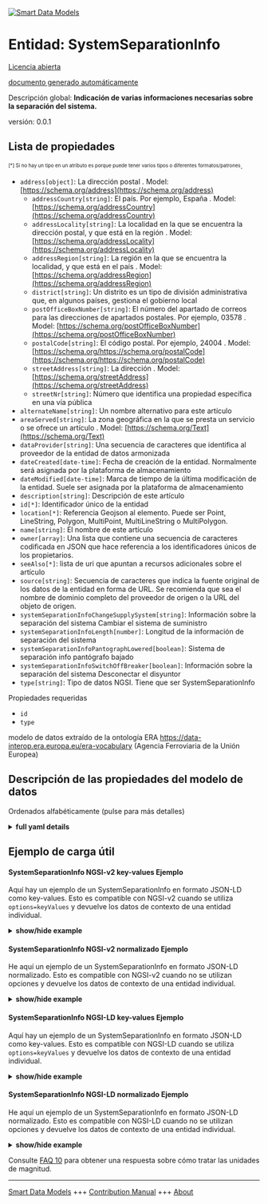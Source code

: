 <!-- 10-Header -->  
[![Smart Data Models](https://smartdatamodels.org/wp-content/uploads/2022/01/SmartDataModels_logo.png "Logo")](https://smartdatamodels.org)  
Entidad: SystemSeparationInfo  
=============================<!-- /10-Header -->  
<!-- 15-License -->  
[Licencia abierta](https://github.com/smart-data-models//dataModel.ERA/blob/master/SystemSeparationInfo/LICENSE.md)  
[documento generado automáticamente](https://docs.google.com/presentation/d/e/2PACX-1vTs-Ng5dIAwkg91oTTUdt8ua7woBXhPnwavZ0FxgR8BsAI_Ek3C5q97Nd94HS8KhP-r_quD4H0fgyt3/pub?start=false&loop=false&delayms=3000#slide=id.gb715ace035_0_60)  
<!-- /15-License -->  
<!-- 20-Description -->  
Descripción global: **Indicación de varias informaciones necesarias sobre la separación del sistema.**  
versión: 0.0.1  
<!-- /20-Description -->  
<!-- 30-PropertiesList -->  

## Lista de propiedades  

<sup><sub>[*] Si no hay un tipo en un atributo es porque puede tener varios tipos o diferentes formatos/patrones</sub></sup>.  
- `address[object]`: La dirección postal  . Model: [https://schema.org/address](https://schema.org/address)	- `addressCountry[string]`: El país. Por ejemplo, España  . Model: [https://schema.org/addressCountry](https://schema.org/addressCountry)  
	- `addressLocality[string]`: La localidad en la que se encuentra la dirección postal, y que está en la región  . Model: [https://schema.org/addressLocality](https://schema.org/addressLocality)  
	- `addressRegion[string]`: La región en la que se encuentra la localidad, y que está en el país  . Model: [https://schema.org/addressRegion](https://schema.org/addressRegion)  
	- `district[string]`: Un distrito es un tipo de división administrativa que, en algunos países, gestiona el gobierno local    
	- `postOfficeBoxNumber[string]`: El número del apartado de correos para las direcciones de apartados postales. Por ejemplo, 03578  . Model: [https://schema.org/postOfficeBoxNumber](https://schema.org/postOfficeBoxNumber)  
	- `postalCode[string]`: El código postal. Por ejemplo, 24004  . Model: [https://schema.org/https://schema.org/postalCode](https://schema.org/https://schema.org/postalCode)  
	- `streetAddress[string]`: La dirección  . Model: [https://schema.org/streetAddress](https://schema.org/streetAddress)  
	- `streetNr[string]`: Número que identifica una propiedad específica en una vía pública    
- `alternateName[string]`: Un nombre alternativo para este artículo  - `areaServed[string]`: La zona geográfica en la que se presta un servicio o se ofrece un artículo  . Model: [https://schema.org/Text](https://schema.org/Text)- `dataProvider[string]`: Una secuencia de caracteres que identifica al proveedor de la entidad de datos armonizada  - `dateCreated[date-time]`: Fecha de creación de la entidad. Normalmente será asignada por la plataforma de almacenamiento  - `dateModified[date-time]`: Marca de tiempo de la última modificación de la entidad. Suele ser asignada por la plataforma de almacenamiento  - `description[string]`: Descripción de este artículo  - `id[*]`: Identificador único de la entidad  - `location[*]`: Referencia Geojson al elemento. Puede ser Point, LineString, Polygon, MultiPoint, MultiLineString o MultiPolygon.  - `name[string]`: El nombre de este artículo  - `owner[array]`: Una lista que contiene una secuencia de caracteres codificada en JSON que hace referencia a los identificadores únicos de los propietarios.  - `seeAlso[*]`: lista de uri que apuntan a recursos adicionales sobre el artículo  - `source[string]`: Secuencia de caracteres que indica la fuente original de los datos de la entidad en forma de URL. Se recomienda que sea el nombre de dominio completo del proveedor de origen o la URL del objeto de origen.  - `systemSeparationInfoChangeSupplySystem[string]`: Información sobre la separación del sistema Cambiar el sistema de suministro  - `systemSeparationInfoLength[number]`: Longitud de la información de separación del sistema  - `systemSeparationInfoPantographLowered[boolean]`: Sistema de separación info pantógrafo bajado  - `systemSeparationInfoSwitchOffBreaker[boolean]`: Información sobre la separación del sistema Desconectar el disyuntor  - `type[string]`: Tipo de datos NGSI. Tiene que ser SystemSeparationInfo  <!-- /30-PropertiesList -->  
<!-- 35-RequiredProperties -->  
Propiedades requeridas  
- `id`  - `type`  <!-- /35-RequiredProperties -->  
<!-- 40-RequiredProperties -->  
modelo de datos extraído de la ontología ERA https://data-interop.era.europa.eu/era-vocabulary (Agencia Ferroviaria de la Unión Europea)  
<!-- /40-RequiredProperties -->  
<!-- 50-DataModelHeader -->  
## Descripción de las propiedades del modelo de datos  
Ordenados alfabéticamente (pulse para más detalles)  
<!-- /50-DataModelHeader -->  
<!-- 60-ModelYaml -->  
<details><summary><strong>full yaml details</strong></summary>    
```yaml  
SystemSeparationInfo:    
  description: Indication of required several information on system separation.    
  properties:    
    address:    
      description: The mailing address    
      properties:    
        addressCountry:    
          description: 'The country. For example, Spain'    
          type: string    
          x-ngsi:    
            model: https://schema.org/addressCountry    
            type: Property    
        addressLocality:    
          description: 'The locality in which the street address is, and which is in the region'    
          type: string    
          x-ngsi:    
            model: https://schema.org/addressLocality    
            type: Property    
        addressRegion:    
          description: 'The region in which the locality is, and which is in the country'    
          type: string    
          x-ngsi:    
            model: https://schema.org/addressRegion    
            type: Property    
        district:    
          description: 'A district is a type of administrative division that, in some countries, is managed by the local government'    
          type: string    
          x-ngsi:    
            type: Property    
        postOfficeBoxNumber:    
          description: 'The post office box number for PO box addresses. For example, 03578'    
          type: string    
          x-ngsi:    
            model: https://schema.org/postOfficeBoxNumber    
            type: Property    
        postalCode:    
          description: 'The postal code. For example, 24004'    
          type: string    
          x-ngsi:    
            model: https://schema.org/https://schema.org/postalCode    
            type: Property    
        streetAddress:    
          description: The street address    
          type: string    
          x-ngsi:    
            model: https://schema.org/streetAddress    
            type: Property    
        streetNr:    
          description: Number identifying a specific property on a public street    
          type: string    
          x-ngsi:    
            type: Property    
      type: object    
      x-ngsi:    
        model: https://schema.org/address    
        type: Property    
    alternateName:    
      description: An alternative name for this item    
      type: string    
      x-ngsi:    
        type: Property    
    areaServed:    
      description: The geographic area where a service or offered item is provided    
      type: string    
      x-ngsi:    
        model: https://schema.org/Text    
        type: Property    
    dataProvider:    
      description: A sequence of characters identifying the provider of the harmonised data entity    
      type: string    
      x-ngsi:    
        type: Property    
    dateCreated:    
      description: Entity creation timestamp. This will usually be allocated by the storage platform    
      format: date-time    
      type: string    
      x-ngsi:    
        type: Property    
    dateModified:    
      description: Timestamp of the last modification of the entity. This will usually be allocated by the storage platform    
      format: date-time    
      type: string    
      x-ngsi:    
        type: Property    
    description:    
      description: A description of this item    
      type: string    
      x-ngsi:    
        type: Property    
    id:    
      anyOf:    
        - description: Identifier format of any NGSI entity    
          maxLength: 256    
          minLength: 1    
          pattern: ^[\w\-\.\{\}\$\+\*\[\]`|~^@!,:\\]+$    
          type: string    
          x-ngsi:    
            type: Property    
        - description: Identifier format of any NGSI entity    
          format: uri    
          type: string    
          x-ngsi:    
            type: Property    
      description: Unique identifier of the entity    
      x-ngsi:    
        type: Property    
    location:    
      description: 'Geojson reference to the item. It can be Point, LineString, Polygon, MultiPoint, MultiLineString or MultiPolygon'    
      oneOf:    
        - description: Geojson reference to the item. Point    
          properties:    
            bbox:    
              items:    
                type: number    
              minItems: 4    
              type: array    
            coordinates:    
              items:    
                type: number    
              minItems: 2    
              type: array    
            type:    
              enum:    
                - Point    
              type: string    
          required:    
            - type    
            - coordinates    
          title: GeoJSON Point    
          type: object    
          x-ngsi:    
            type: GeoProperty    
        - description: Geojson reference to the item. LineString    
          properties:    
            bbox:    
              items:    
                type: number    
              minItems: 4    
              type: array    
            coordinates:    
              items:    
                items:    
                  type: number    
                minItems: 2    
                type: array    
              minItems: 2    
              type: array    
            type:    
              enum:    
                - LineString    
              type: string    
          required:    
            - type    
            - coordinates    
          title: GeoJSON LineString    
          type: object    
          x-ngsi:    
            type: GeoProperty    
        - description: Geojson reference to the item. Polygon    
          properties:    
            bbox:    
              items:    
                type: number    
              minItems: 4    
              type: array    
            coordinates:    
              items:    
                items:    
                  items:    
                    type: number    
                  minItems: 2    
                  type: array    
                minItems: 4    
                type: array    
              type: array    
            type:    
              enum:    
                - Polygon    
              type: string    
          required:    
            - type    
            - coordinates    
          title: GeoJSON Polygon    
          type: object    
          x-ngsi:    
            type: GeoProperty    
        - description: Geojson reference to the item. MultiPoint    
          properties:    
            bbox:    
              items:    
                type: number    
              minItems: 4    
              type: array    
            coordinates:    
              items:    
                items:    
                  type: number    
                minItems: 2    
                type: array    
              type: array    
            type:    
              enum:    
                - MultiPoint    
              type: string    
          required:    
            - type    
            - coordinates    
          title: GeoJSON MultiPoint    
          type: object    
          x-ngsi:    
            type: GeoProperty    
        - description: Geojson reference to the item. MultiLineString    
          properties:    
            bbox:    
              items:    
                type: number    
              minItems: 4    
              type: array    
            coordinates:    
              items:    
                items:    
                  items:    
                    type: number    
                  minItems: 2    
                  type: array    
                minItems: 2    
                type: array    
              type: array    
            type:    
              enum:    
                - MultiLineString    
              type: string    
          required:    
            - type    
            - coordinates    
          title: GeoJSON MultiLineString    
          type: object    
          x-ngsi:    
            type: GeoProperty    
        - description: Geojson reference to the item. MultiLineString    
          properties:    
            bbox:    
              items:    
                type: number    
              minItems: 4    
              type: array    
            coordinates:    
              items:    
                items:    
                  items:    
                    items:    
                      type: number    
                    minItems: 2    
                    type: array    
                  minItems: 4    
                  type: array    
                type: array    
              type: array    
            type:    
              enum:    
                - MultiPolygon    
              type: string    
          required:    
            - type    
            - coordinates    
          title: GeoJSON MultiPolygon    
          type: object    
          x-ngsi:    
            type: GeoProperty    
      x-ngsi:    
        type: GeoProperty    
    name:    
      description: The name of this item    
      type: string    
      x-ngsi:    
        type: Property    
    owner:    
      description: A List containing a JSON encoded sequence of characters referencing the unique Ids of the owner(s)    
      items:    
        anyOf:    
          - description: Identifier format of any NGSI entity    
            maxLength: 256    
            minLength: 1    
            pattern: ^[\w\-\.\{\}\$\+\*\[\]`|~^@!,:\\]+$    
            type: string    
            x-ngsi:    
              type: Property    
          - description: Identifier format of any NGSI entity    
            format: uri    
            type: string    
            x-ngsi:    
              type: Property    
        description: Unique identifier of the entity    
        x-ngsi:    
          type: Property    
      type: array    
      x-ngsi:    
        type: Property    
    seeAlso:    
      description: list of uri pointing to additional resources about the item    
      oneOf:    
        - items:    
            format: uri    
            type: string    
          minItems: 1    
          type: array    
        - format: uri    
          type: string    
      x-ngsi:    
        type: Property    
    source:    
      description: 'A sequence of characters giving the original source of the entity data as a URL. Recommended to be the fully qualified domain name of the source provider, or the URL to the source object'    
      type: string    
      x-ngsi:    
        type: Property    
    systemSeparationInfoChangeSupplySystem:    
      description: System separation info change supply system    
      type: string    
      x-ngsi:    
        type: Property    
    systemSeparationInfoLength:    
      description: System separation info length    
      type: number    
      x-ngsi:    
        type: Property    
    systemSeparationInfoPantographLowered:    
      description: System separation info  pantograph lowered    
      type: boolean    
      x-ngsi:    
        type: Property    
    systemSeparationInfoSwitchOffBreaker:    
      description: System separation info switch off breaker    
      type: boolean    
      x-ngsi:    
        type: Property    
    type:    
      description: NGSI data type. It has to be SystemSeparationInfo    
      enum:    
        - SystemSeparationInfo    
      type: string    
      x-ngsi:    
        type: Property    
  required:    
    - id    
    - type    
  type: object    
  x-derived-from: http://data.europa.eu/949/SystemSeparationInfo    
  x-disclaimer: 'Redistribution and use in source and binary forms, with or without modification, are permitted  provided that the license conditions are met. Copyleft (c) 2023 Contributors to Smart Data Models Program'    
  x-license-url: https://github.com/smart-data-models/dataModel.ERA/blob/master/SystemSeparationInfo/LICENSE.md    
  x-model-schema: https://smart-data-models.github.io/dataModel.ERA/Certificate/schema.json    
  x-model-tags: 'ERA vocabulary, railway, train'    
  x-version: 0.0.1    
```  
</details>    
<!-- /60-ModelYaml -->  
<!-- 70-MiddleNotes -->  
<!-- /70-MiddleNotes -->  
<!-- 80-Examples -->  
## Ejemplo de carga útil  
#### SystemSeparationInfo NGSI-v2 key-values Ejemplo  
Aquí hay un ejemplo de un SystemSeparationInfo en formato JSON-LD como key-values. Esto es compatible con NGSI-v2 cuando se utiliza `options=keyValues` y devuelve los datos de contexto de una entidad individual.  
<details><summary><strong>show/hide example</strong></summary>    
```json  
{  
  "id": "urn:ngsi-ld:SystemSeparationInfo:id:OEYU:04558809",  
  "dateCreated": "1971-06-11T11:02:58Z",  
  "dateModified": "1981-04-17T22:16:45Z",  
  "source": "Quickly final probably box society with. View woman main analysis. Think region why best with.",  
  "name": "Treat inside expect figure. Animal ago television visit late.",  
  "alternateName": "Under feel opportunity next win",  
  "description": "Notice customer speak employee spend lose. Role middle teach important order section task outside. Center resource contro",  
  "dataProvider": "Drive read poor policy. Try quality report safe. Yard reason continue wide.",  
  "owner": [  
    "urn:ngsi-ld:SystemSeparationInfo:items:ADKU:62722895",  
    "urn:ngsi-ld:SystemSeparationInfo:items:TSIM:96224949"  
  ],  
  "seeAlso": [  
    "urn:ngsi-ld:SystemSeparationInfo:items:GQMR:39834804"  
  ],  
  "location": {  
    "type": "Point",  
    "coordinates": [  
      37.1257535,  
      35.88905  
    ]  
  },  
  "address": {  
    "streetAddress": "Rate matter lawyer kitchen late since opportunity sou",  
    "addressLocality": "Two tell buy opportunity particular pass. Military food together peace successfu",  
    "addressRegion": "Always mission where respond campaign military. Key town democratic trade control. Reach myself staff week",  
    "addressCountry": "Prove quite trouble call throughout specific force. Cut gas short explain hospital note.",  
    "postalCode": "Yet position eye manager might chair. Window rich blue media stop expect view care. Floor although light its.",  
    "postOfficeBoxNumber": "Miss word baby put think what. Political everybody than put world discu",  
    "streetNr": "Town main career staff why ahead process. Woman seat PM never good. Cut at w",  
    "district": "Forget memory specific own fast p"  
  },  
  "areaServed": "Understand him visit certain task. Bar staff use but.",  
  "type": "SystemSeparationInfo",  
  "systemSeparationInfoChangeSupplySystem": "Bed class laugh idea improve garden goal. Skin possible perhaps board. Letter short agent class. Trial role guess.",  
  "systemSeparationInfoLength": 864,  
  "systemSeparationInfoPantographLowered": false,  
  "systemSeparationInfoSwitchOffBreaker": false,  
  "context": [  
    "https://raw.githubusercontent.com/smart-data-models/dataModel.ERA/master/context.jsonld"  
  ]  
}  
```  
</details>  
#### SystemSeparationInfo NGSI-v2 normalizado Ejemplo  
He aquí un ejemplo de un SystemSeparationInfo en formato JSON-LD normalizado. Esto es compatible con NGSI-v2 cuando no se utilizan opciones y devuelve los datos de contexto de una entidad individual.  
<details><summary><strong>show/hide example</strong></summary>    
```json  
{  
  "id": "urn:ngsi-ld:SystemSeparationInfo:id:OEYU:04558809",  
  "dateCreated": {  
    "type": "DateTime",  
    "value": "1971-06-11T11:02:58Z"  
  },  
  "dateModified": {  
    "type": "DateTime",  
    "value": "1981-04-17T22:16:45Z"  
  },  
  "source": {  
    "type": "Text",  
    "value": "Quickly final probably box society with. View woman main analysis. Think region why best with."  
  },  
  "name": {  
    "type": "Text",  
    "value": "Treat inside expect figure. Animal ago television visit late."  
  },  
  "alternateName": {  
    "type": "Text",  
    "value": "Under feel opportunity next win"  
  },  
  "description": {  
    "type": "Text",  
    "value": "Notice customer speak employee spend lose. Role middle teach important order section task outside. Center resource contro"  
  },  
  "dataProvider": {  
    "type": "Text",  
    "value": "Drive read poor policy. Try quality report safe. Yard reason continue wide."  
  },  
  "owner": {  
    "type": "StructuredValue",  
    "value": [  
      "urn:ngsi-ld:SystemSeparationInfo:items:ADKU:62722895",  
      "urn:ngsi-ld:SystemSeparationInfo:items:TSIM:96224949"  
    ]  
  },  
  "seeAlso": {  
    "type": "StructuredValue",  
    "value": [  
      "urn:ngsi-ld:SystemSeparationInfo:items:GQMR:39834804"  
    ]  
  },  
  "location": {  
    "type": "geo:json",  
    "value": {  
      "type": "Point",  
      "coordinates": {  
        "type": "StructuredValue",  
        "value": [  
          37.1257535,  
          35.88905  
        ]  
      }  
    }  
  },  
  "address": {  
    "type": "StructuredValue",  
    "value": {  
      "streetAddress": {  
        "type": "Text",  
        "value": "Rate matter lawyer kitchen late since opportunity sou"  
      },  
      "addressLocality": {  
        "type": "Text",  
        "value": "Two tell buy opportunity particular pass. Military food together peace successfu"  
      },  
      "addressRegion": {  
        "type": "Text",  
        "value": "Always mission where respond campaign military. Key town democratic trade control. Reach myself staff week"  
      },  
      "addressCountry": {  
        "type": "Text",  
        "value": "Prove quite trouble call throughout specific force. Cut gas short explain hospital note."  
      },  
      "postalCode": {  
        "type": "Text",  
        "value": "Yet position eye manager might chair. Window rich blue media stop expect view care. Floor although light its."  
      },  
      "postOfficeBoxNumber": {  
        "type": "Text",  
        "value": "Miss word baby put think what. Political everybody than put world discu"  
      },  
      "streetNr": {  
        "type": "Text",  
        "value": "Town main career staff why ahead process. Woman seat PM never good. Cut at w"  
      },  
      "district": {  
        "type": "Text",  
        "value": "Forget memory specific own fast p"  
      }  
    }  
  },  
  "areaServed": {  
    "type": "Text",  
    "value": "Understand him visit certain task. Bar staff use but."  
  },  
  "type": "SystemSeparationInfo",  
  "systemSeparationInfoChangeSupplySystem": {  
    "type": "Text",  
    "value": "Bed class laugh idea improve garden goal. Skin possible perhaps board. Letter short agent class. Trial role guess."  
  },  
  "systemSeparationInfoLength": {  
    "type": "Number",  
    "value": 864  
  },  
  "systemSeparationInfoPantographLowered": {  
    "type": "Boolean",  
    "value": false  
  },  
  "systemSeparationInfoSwitchOffBreaker": {  
    "type": "Boolean",  
    "value": false  
  },  
  "context": {  
    "type": "StructuredValue",  
    "value": [  
      "https://raw.githubusercontent.com/smart-data-models/dataModel.ERA/master/context.jsonld"  
    ]  
  }  
}  
```  
</details>  
#### SystemSeparationInfo NGSI-LD key-values Ejemplo  
Aquí hay un ejemplo de un SystemSeparationInfo en formato JSON-LD como key-values. Esto es compatible con NGSI-LD cuando se utiliza `options=keyValues` y devuelve los datos de contexto de una entidad individual.  
<details><summary><strong>show/hide example</strong></summary>    
```json  
{  
  "id": "urn:ngsi-ld:SystemSeparationInfo:id:OEYU:04558809",  
  "dateCreated": "1971-06-11T11:02:58Z",  
  "dateModified": "1981-04-17T22:16:45Z",  
  "source": "Quickly final probably box society with. View woman main analysis. Think region why best with.",  
  "name": "Treat inside expect figure. Animal ago television visit late.",  
  "alternateName": "Under feel opportunity next win",  
  "description": "Notice customer speak employee spend lose. Role middle teach important order section task outside. Center resource contro",  
  "dataProvider": "Drive read poor policy. Try quality report safe. Yard reason continue wide.",  
  "owner": [  
    "urn:ngsi-ld:SystemSeparationInfo:items:ADKU:62722895",  
    "urn:ngsi-ld:SystemSeparationInfo:items:TSIM:96224949"  
  ],  
  "seeAlso": [  
    "urn:ngsi-ld:SystemSeparationInfo:items:GQMR:39834804"  
  ],  
  "location": {  
    "type": "Point",  
    "coordinates": [  
      37.1257535,  
      35.88905  
    ]  
  },  
  "address": {  
    "streetAddress": "Rate matter lawyer kitchen late since opportunity sou",  
    "addressLocality": "Two tell buy opportunity particular pass. Military food together peace successfu",  
    "addressRegion": "Always mission where respond campaign military. Key town democratic trade control. Reach myself staff week",  
    "addressCountry": "Prove quite trouble call throughout specific force. Cut gas short explain hospital note.",  
    "postalCode": "Yet position eye manager might chair. Window rich blue media stop expect view care. Floor although light its.",  
    "postOfficeBoxNumber": "Miss word baby put think what. Political everybody than put world discu",  
    "streetNr": "Town main career staff why ahead process. Woman seat PM never good. Cut at w",  
    "district": "Forget memory specific own fast p"  
  },  
  "areaServed": "Understand him visit certain task. Bar staff use but.",  
  "type": "SystemSeparationInfo",  
  "systemSeparationInfoChangeSupplySystem": "Bed class laugh idea improve garden goal. Skin possible perhaps board. Letter short agent class. Trial role guess.",  
  "systemSeparationInfoLength": 864,  
  "systemSeparationInfoPantographLowered": false,  
  "systemSeparationInfoSwitchOffBreaker": false,  
  "@context": [  
    "https://smartdatamodels.org/context.jsonld"  
  ],  
  "context": [  
    "https://raw.githubusercontent.com/smart-data-models/dataModel.ERA/master/context.jsonld"  
  ]  
}  
```  
</details>  
#### SystemSeparationInfo NGSI-LD normalizado Ejemplo  
He aquí un ejemplo de un SystemSeparationInfo en formato JSON-LD normalizado. Esto es compatible con NGSI-LD cuando no se utilizan opciones y devuelve los datos de contexto de una entidad individual.  
<details><summary><strong>show/hide example</strong></summary>    
```json  
{  
  "id": "urn:ngsi-ld:SystemSeparationInfo:id:XYDV:99228074",  
  "dateCreated": {  
    "type": "Property",  
    "value": {  
      "@type": "DateTime",  
      "@value": "1990-08-14T02:23:40Z"  
    }  
  },  
  "dateModified": {  
    "type": "Property",  
    "value": {  
      "@type": "DateTime",  
      "@value": "2005-06-05T23:14:26Z"  
    }  
  },  
  "source": {  
    "type": "Property",  
    "value": "Stuff kind likely de"  
  },  
  "name": {  
    "type": "Property",  
    "value": "Story pay cover hot which. Day difference floor make husband say. Through break ok daughter."  
  },  
  "alternateName": {  
    "type": "Property",  
    "value": "Scientist maintain feel baby inte"  
  },  
  "description": {  
    "type": "Property",  
    "value": "Might new take. Month detail matter moment here current. Rock sign number. "  
  },  
  "dataProvider": {  
    "type": "Property",  
    "value": "Always speak able break billion requ"  
  },  
  "owner": {  
    "type": "Property",  
    "value": [  
      "urn:ngsi-ld:SystemSeparationInfo:items:KLAD:01706991",  
      "urn:ngsi-ld:SystemSeparationInfo:items:OUMR:57506132"  
    ]  
  },  
  "seeAlso": {  
    "type": "Property",  
    "value": [  
      "urn:ngsi-ld:SystemSeparationInfo:items:FZOT:63378927"  
    ]  
  },  
  "location": {  
    "type": "Property",  
    "value": {  
      "type": "Point",  
      "coordinates": [  
        -75.5485445,  
        77.256275  
      ]  
    }  
  },  
  "address": {  
    "type": "Property",  
    "value": {  
      "streetAddress": "Environmental stage comme",  
      "addressLocality": "Go under experience nor. Defense skill make product.",  
      "addressRegion": "Scientist letter artis",  
      "addressCountry": "Close born subject among water. Hear computer quest",  
      "postalCode": "Until along talk long. Keep support prepare direction reveal national. Effect few institution inside avoid. In hundred gun result clearly.",  
      "postOfficeBoxNumber": "Do account nothing executive ground. Brother put all often recognize method. Surface red three front su",  
      "streetNr": "Beautiful hotel necessary college risk baby. Stop wish either everyone. E",  
      "district": "Impact treatment follow leader. "  
    }  
  },  
  "areaServed": {  
    "type": "Property",  
    "value": "Push film partner. Soon themselves guy expert however."  
  },  
  "type": "SystemSeparationInfo",  
  "systemSeparationInfoChangeSupplySystem": {  
    "type": "Property",  
    "value": "Age ten church not. Edge"  
  },  
  "systemSeparationInfoLength": {  
    "type": "Property",  
    "value": 735  
  },  
  "systemSeparationInfoPantographLowered": {  
    "type": "Property",  
    "value": false  
  },  
  "systemSeparationInfoSwitchOffBreaker": {  
    "type": "Property",  
    "value": true  
  },  
  "@context": [  
    "https://smartdatamodels.org/context.jsonld"  
  ],  
  "context": [  
    "https://raw.githubusercontent.com/smart-data-models/dataModel.ERA/master/context.jsonld"  
  ]  
}  
```  
</details><!-- /80-Examples -->  
<!-- 90-FooterNotes -->  
<!-- /90-FooterNotes -->  
<!-- 95-Units -->  
Consulte [FAQ 10](https://smartdatamodels.org/index.php/faqs/) para obtener una respuesta sobre cómo tratar las unidades de magnitud.  
<!-- /95-Units -->  
<!-- 97-LastFooter -->  
---  
[Smart Data Models](https://smartdatamodels.org) +++ [Contribution Manual](https://bit.ly/contribution_manual) +++ [About](https://bit.ly/Introduction_SDM)<!-- /97-LastFooter -->  
